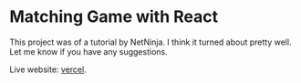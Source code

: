 # Matching Game with React

This project was of a tutorial by NetNinja. I think it turned about pretty well. Let me know if you have any suggestions.

Live website: [vercel](https://memory-game-react-mu.vercel.app/).

